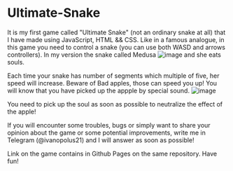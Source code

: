 # Ultimate-Snake
It is my first game called "Ultimate Snake" (not an ordinary snake at all) that I have made using JavaScript, HTML && CSS.
Like in a famous analogue, in this game you need to control a snake (you can use both WASD and arrows controllers). In my version the snake called Medusa
![image](https://user-images.githubusercontent.com/77054840/175292760-758ded11-2a8b-4710-9024-e3b9cb46c54c.png)
and she eats souls.

Each time your snake has number of segments which multiple of five, her speed will increase.
Beware of Bad apples, those can speed you up! You will know that you have picked up the appple by special sound.
![image](https://user-images.githubusercontent.com/77054840/175300118-00f04f58-ba14-4dcd-8701-f4de7b43cd24.png)

You need to pick up the soul as soon as possible to neutralize the effect of the apple!

If you will encounter some troubles, bugs or simply want to share your opinion about the game or some potential improvements, write me in Telegram (@ivanopolus21) and I will answer as soon as possible!

Link on the game contains in Github Pages on the same repository. Have fun!

